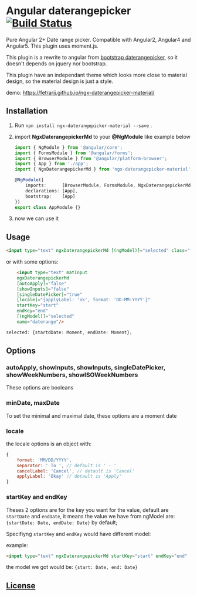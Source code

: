 # Angular daterangepicker [![Build Status](https://travis-ci.org/fetrarij/ngx-daterangepicker-material.svg?branch=master)](https://travis-ci.org/fetrarij/ngx-daterangepicker-material)

Pure Angular 2+ Date range picker. Compatible with Angular2, Angular4 and Angular5. This plugin uses moment.js.

This plugin is a rewrite to angular from [bootstrap daterangepicker](http://www.daterangepicker.com), so it doesn't depends on jquery nor bootstrap.

This plugin have an independant theme which looks more close to material design, so the material design is just a style.

demo:  https://fetrarij.github.io/ngx-daterangepicker-material/

## Installation

1) Run `npn install ngx-daterangepicker-material --save` .
2) import **NgxDaterangepickerMd** to your **@NgModule** like example below
    ````typescript
    import { NgModule } from '@angular/core';
    import { FormsModule } from '@angular/forms';
    import { BrowserModule } from '@angular/platform-browser';
    import { App } from './app';
    import { NgxDaterangepickerMd } from 'ngx-daterangepicker-material';

    @NgModule({
        imports:      [BrowserModule, FormsModule, NgxDaterangepickerMd],
        declarations: [App],
        bootstrap:    [App]
    })
    export class AppModule {}
    ````

3) now we can use it


## Usage
```html
<input type="text" ngxDaterangepickerMd [(ngModel)]="selected" class="form-control"/>
```
or with some options: 
```html
    <input type="text" matInput
    ngxDaterangepickerMd
    [autoApply]="false"
    [showInputs]="false"
    [singleDatePicker]="true"
    [locale]="{applyLabel: 'ok', format: 'DD-MM-YYYY'}"
    startKey="start"
    endKey="end"
    [(ngModel)]="selected"
    name="daterange"/>
```

````typescript
selected: {startdDate: Moment, endDate: Moment};
````


## Options

### autoApply, showInputs, showInputs, singleDatePicker, showWeekNumbers, showISOWeekNumbers

These options are booleans

### minDate, maxDate

 To set the minimal and maximal date, these options are a moment date

### locale

the locale options is an object with: 
```javascript
{
    format: 'MM/DD/YYYY',
    separator: ' To ', // default is ' - '
    cancelLabel: 'Cancel', // detault is 'Cancel'
    applyLabel: 'Okay' // detault is 'Apply'
}
```
### startKey and endKey

Theses 2 options are for the key you want for the value, default are `startDate` and `endDate`, it means the value we have from ngModel are: `{startDate: Date, endDate: Date}` by default;

Specifiyng `startKey` and `endKey` would have different model:

example: 
```html
<input type="text" ngxDaterangepickerMd startKey="start" endKey="end" [(ngModel)]="model">
```

the model we got would be:  `{start: Date, end: Date}`

## [License](https://github.com/fetrarij/ngx-daterangepicker-material/blob/master/LICENSE)